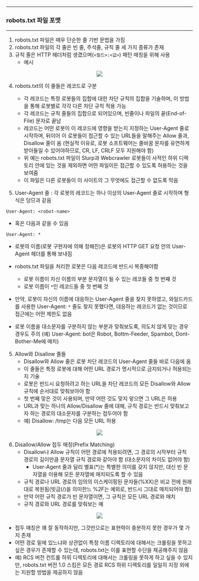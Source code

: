 -----
### robots.txt 파일 포맷
-----
1. robots.txt 파일은 매우 단순한 줄 기반 문법을 가짐
2. robots.txt 파일의 각 줄은 빈 줄, 주석줄, 규칙 줄 세 가지 종류가 존재
3. 규칙 줄은 HTTP 헤더처럼 생겼으며(```<필드>:<값>```) 패턴 매칭을 위해 사용
   - 예시
<div align="center">
<img src="https://github.com/user-attachments/assets/e0e9aba4-7fea-4902-b31f-b5d572f953f4">
</div>

4. robots.txt의 이 줄들은 레코드로 구분
   - 각 레코드는 특정 로봇들의 집합에 대한 차단 규칙의 집합을 기술하며, 이 방법을 통해 로봇별로 각각 다른 차단 규칙 적용 가능
   - 각 레코드는 규칙 줄들의 집합으로 되어있으며, 빈줄이나 파일의 끝(End-of-File) 문자로 끝남
   - 레코드는 어떤 로봇이 이 레코드에 영향을 받는지 지정하는 User-Agent 줄로 시작하며, 뒤이어 이 로봇들이 접근할 수 있는 URL들을 말해주는 Allow 줄과, Disallow 줄이 옴 (현실적 이유로, 로봇 소프트웨어는 줄바꿈 문자를 유연하게 받아들일 수 있어야하므로, CR, LF, CRLF 모두 지원해야 함)
   - 위 예는 robots.txt 파일이 Slurp과 Webcrawler 로봇들이 사적인 하위 디렉토리 안에 있는 것을 제외하면 어떤 파일이든 접근할 수 있도록 허용하는 것을 보여줌
   - 이 파일은 다른 로봇들이 이 사이트의 그 무엇에도 접근할 수 없도록 막음

4. User-Agent 줄 : 각 로봇의 레코드는 하나 이상의 User-Agent 줄로 시작하며 형식은 당므과 같음
```
User-Agent: <robot-name>
```
  - 혹은 다음과 같을 수 있음
```
User-Agent: *
```
  - 로봇의 이름(로봇 구현자에 의해 정해진)은 로봇의 HTTP GET 요청 안의 User-Agent 헤더를 통해 보내짐
  - robots.txt 파일을 처리한 로봇은 다음 레코드에 반드시 복종해야함
    + 로봇 이름이 자신 이름의 부분 문자열이 될 수 있는 레코들 중 첫 번쨰 것
    + 로봇 이름이 ```*```인 레코드들 중 첫 번째 것

  - 만약, 로봇이 자신의 이름에 대응하는 User-Agent 줄을 찾지 못하였고, 와일드카드를 사용한 User-Agent: ```*``` 줄도 찾지 못했다면, 대응하는 레코드가 없는 것이므로 접근에는 어떤 제한도 없음
  - 로봇 이름을 대소문자를 구분하지 않는 부분과 맞춰보도록, 의도치 않게 맞는 경우 경우도 주의 (예) User-Agent: bot은 Robot, Bottm-Feeder, Spambot, Dont-Bother-Me에 매치)

5. Allow와 Disallow 줄들
   - Disallow와 Allow 줄은 로봇 차단 레코드의 User-Agent 줄들 바로 다음에 옴
   - 이 줄들은 특정 로봇에 대해 어떤 URL 경로가 명시적으로 금지되거나 허용되는지 기술
   - 로봇은 반드시 요청하려고 하는 URL을 차단 레코드의 모든 Disallow와 Allow 규칙에 순서대로 맞춰보아야 함
   - 첫 번째 맞은 것이 사용되며, 만약 어떤 것도 맞지 앟으면 그 URL은 허용
   - URL과 맞는 하나의 Allow/Disallow 줄에 대해, 규칙 경로는 반드시 맞춰보고자 하는 경로의 대소문자를 구분하는 접두어야 함
   - 예) Disallow: /tmp는 다음 모든 URL 허용
<div align="center">
<img src="https://github.com/user-attachments/assets/59e01fb7-39eb-4cad-9caa-8e116cd0f22b">
</div>

6. Disallow/Allow 접두 매칭(Prefix Matching)
   - Disallow나 Allow 규칙이 어떤 경로에 적용되려면, 그 경로의 시작부터 규칙 경로의 길이만큼 문자열 규칙 경로와 같아야 함 (대소문자의 차이도 없어야 함)
     + User-Agent 줄과 달리 별표(*)는 특별한 의미를 갖지 않지만, 대신 빈 문자열을 이용해 모든 문자열에 매치되도록 할 수 있음
   - 규칙 경로나 URL 경로의 임의의 이스케이핑된 문자들(%XX)은 비교 전에 원래대로 복원됨(빗금(/)을 의미한느 %2F는 예외로, 반드시 그대로 매치되어야 함)
   - 만약 어떤 규칙 경로가 빈 문자열이면, 그 규칙은 모든 URL 경로와 매치
   - 규칙 경로와 URL 경로를 맞춰보는 예
<div align="center">
<img src="https://github.com/user-attachments/assets/e7a3e7d5-3efc-4c97-888c-5e79cd2d123a">
</div>

   - 접두 매칭은 꽤 잘 동작하지만, 그것만으로는 표현력이 충분하지 못한 경우가 몇 가지 존재
   - 어떤 경로 밑에 있느냐와 상관없이 특정 이름 디렉토리에 대해서는 크롤링을 못하고 싶은 경우가 존재할 수 있는데, robots.txt는 이를 표현할 수단을 제공해주지 않음
   - 예) RCS 버전 컨트롤 하위 디렉토리에 대해서는 크롤링을 못하게 하고 싶을 수 있지만, robots.txt 버전 1.0 스킴은 모든 경로 RCS 하위 디렉토리를 일일히 지정 외에는 지원할 방법을 제공하지 않음

